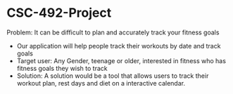 # CSC-492-Project
Problem: It can be difficult to plan and accurately track your fitness goals
-	Our application will help people track their workouts by date and track goals
- Target user: Any Gender, teenage or older,  interested in fitness who has fitness goals they wish to track
- Solution: A solution would be a tool that allows users to track their workout plan, rest days and diet on a interactive calendar.
